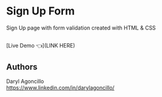 # Sign Up Form

Sign Up page with form validation created with HTML & CSS

##
[Live Demo 👈](LINK HERE)

## Authors

Daryl Agoncillo  
https://www.linkedin.com/in/darylagoncillo/
